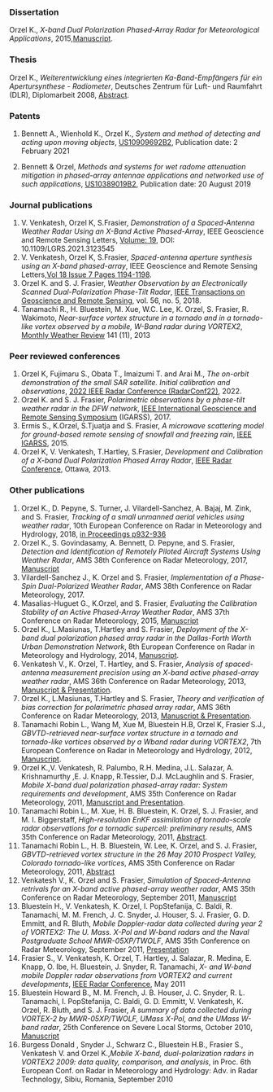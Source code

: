 ### Dissertation
Orzel K., _X-band Dual Polarization Phased-Array Radar for Meteorological Applications_, 2015,[Manuscript](https://scholarworks.umass.edu/dissertations_2/318/).

### Thesis
Orzel K., _Weiterentwicklung eines integrierten Ka-Band-Empfängers für ein Apertursynthese - Radiometer_, Deutsches Zentrum für Luft- und Raumfahrt (DLR), Diplomarbeit 2008, [Abstract](https://elib.dlr.de/57888/).

### Patents
1. Bennett A., Wienhold K., Orzel K., _System and method of detecting and acting upon moving objects_, [US10909692B2](https://patents.google.com/patent/US10909692B2/en), Publication date: 2 February 2021

1. Bennett & Orzel, _Methods and systems for wet radome attenuation mitigation in phased-array antennae applications and networked use of such applications_, [US10389019B2](https://patents.google.com/patent/US10389019B2/en), Publication date: 20 August 2019

### Journal publications
1. V. Venkatesh, Orzel K, S.Frasier, _Demonstration of a Spaced-Antenna Weather Radar Using an X-Band Active Phased-Array_, IEEE Geoscience and Remote Sensing Letters, [Volume: 19](https://ieeexplore.ieee.org/document/9103050), DOI: 10.1109/LGRS.2021.3123545
1. V. Venkatesh, Orzel K, S.Frasier, _Spaced-antenna aperture synthesis using an X-band phased-array_, IEEE Geoscience and Remote Sensing Letters,[Vol 18 Issue 7 Pages 1194-1198](https://ieeexplore.ieee.org/document/9103050). 
1. Orzel K. and S. J. Frasier, _Weather Observation by an Electronically Scanned Dual-Polarization Phase-Tilt Radar_, [IEEE Transactions on Geoscience and Remote Sensing](https://ieeexplore.ieee.org/document/8244253), vol. 56, no. 5, 2018.
1. Tanamachi R., H. Bluestein, M. Xue, W.C. Lee, K. Orzel, S. Frasier, R. Wakimoto, _Near-surface vortex structure in a tornado and in a tornado-like vortex observed by a mobile, W-Band radar during VORTEX2_, [Monthly Weather Review](https://journals.ametsoc.org/doi/full/10.1175/MWR-D-12-00331.1) 141 (11), 2013

### Peer reviewed conferences
1. Orzel K, Fujimaru S., Obata T., Imaizumi T. and Arai M.,  _The on-orbit demonstration of the small SAR satellite. Initial calibration and observations_, [2022 IEEE Radar Conference (RadarConf22)]([https://ieeexplore.ieee.org/document/8128373](https://ieeexplore.ieee.org/document/9764261)), 2022.
1. Orzel K. and S. J. Frasier, _Polarimetric observations by a phase-tilt weather radar in the DFW network_, [IEEE International Geoscience and Remote Sensing Symposium](https://ieeexplore.ieee.org/document/8128373) (IGARSS), 2017.
2. Ermis S., K.Orzel, S.Tjuatja and S. Frasier, _A microwave scattering model for ground-based remote sensing of snowfall and freezing rain_, [IEEE IGARSS](https://ieeexplore.ieee.org/document/7326714), 2015.
3. Orzel K, V. Venkatesh, T.Hartley, S.Frasier, _Development and Calibration of a X-band Dual Polarization Phased Array Radar_, [IEEE Radar Conference](https://ieeexplore.ieee.org/document/6586117), Ottawa, 2013.

### Other publications

1. Orzel K., D. Pepyne, S. Turner, J. Vilardell-Sanchez, A. Bajaj, M. Zink, and S. Frasier, _Tracking of a small unmanned aerial vehicles using weather radar_, 10th European Conference on Radar in Meteorology and Hydrology, 2018, [in Proceedings p932-936](https://library.wur.nl/WebQuery/wurpubs/fulltext/454537)
1. Orzel K., S. Govindasamy, A. Bennett, D. Pepyne, and S. Frasier, _Detection and Identification of Remotely Piloted Aircraft Systems Using Weather Radar_, AMS 38th Conference on Radar Meteorology, 2017, [Manuscript](https://ams.confex.com/ams/38RADAR/meetingapp.cgi/Paper/321077)
1. Vilardell-Sanchez J., K. Orzel and S. Frasier, _Implementation of a Phase-Spin Dual-Polarized Weather Radar_, AMS 38th Conference on Radar Meteorology, 2017.
1. Masalias-Huguet G., K.Orzel, and S. Frasier, _Evaluating the Calibration Stability of an Active Phased-Array Weather Radar_, AMS 37th Conference on Radar Meteorology, 2015, [Manuscript](https://ams.confex.com/ams/37RADAR/webprogram/Paper275726.html)
1. Orzel K., L.Masiunas, T.Hartley and S. Frasier, _Deployment of the X-band dual polarization phased array radar in the Dallas-Forth Worth Urban Demonstration Network_, 8th European Conference on Radar in Meteorology and Hydrology, 2014, [Manuscript](http://www.pa.op.dlr.de/erad2014/programme/ExtendedAbstracts/365_Orzel.pdf).
1. Venkatesh V., K. Orzel, T. Hartley, and S. Frasier, _Analysis of spaced-antenna measurement precision using an X-band active phased-array weather radar_, AMS 36th Conference on Radar Meteorology, 2013, [Manuscript & Presentation](https://ams.confex.com/ams/36Radar/webprogram/Paper228383.html).
1. Orzel K., L.Masiunas, T.Hartley and S. Frasier, _Theory and verification of bias correction for polarimetric phased array radar_, AMS 36th Conference on Radar Meteorology, 2013, [Manuscript & Presentation](https://ams.confex.com/ams/36Radar/webprogram/Paper229062.html).
1. Tanamachi Robin L., Wang M, Xue M, Bluestein H.B, Orzel K, Frasier S.J., _GBVTD-retrieved near-surface vortex structure in a tornado and tornado-like vortices observed by a Wband radar during VORTEX2_, 7th European Conference on Radar in Meteorology and Hydrology, 2012, [Manuscript](http://www.meteo.fr/cic/meetings/2012/ERAD/extended_abs/RCS_377_ext_abs.pdf).
1. Orzel K.,V. Venkatesh, R. Palumbo, R.H. Medina, J.L. Salazar, A. Krishnamurthy ,E. J. Knapp, R.Tessier, D.J. McLaughlin and S. Frasier, _Mobile X-band dual polarization phased-array radar: System requirements and development_, AMS 35th Conference on Radar Meteorology, 2011, [Manuscript and Presentation](https://ams.confex.com/ams/35Radar/webprogram/Paper191899.html).
1. Tanamachi Robin L., M. Xue, H. B. Bluestein, K. Orzel, S. J. Frasier, and M. I. Biggerstaff, _High-resolution EnKF assimilation of tornado-scale radar observations for a tornadic supercell: preliminary results_, AMS 35th Conference on Radar Meteorology, 2011, [Abstract](https://ams.confex.com/ams/35Radar/webprogram/Paper191556.html).
1. Tanamachi Robin L., H. B. Bluestein, W. Lee, K. Orzel, and S. J. Frasier, _GBVTD-retrieved vortex structure in the 26 May 2010 Prospect Valley, Colorado tornado-like vortices_, AMS 35th Conference on Radar Meteorology, 2011, [Abstract](https://ams.confex.com/ams/35Radar/webprogram/Paper191561.html)
1. Venkatesh V., K. Orzel and S. Frasier, _Simulation of Spaced-Antenna retrivals for an X-band active phased-array weather radar_, AMS 35th Conference on Radar Meteorology, September 2011, [Manuscript](https://ams.confex.com/ams/35Radar/webprogram/Paper191751.html)
1. Bluestein H., V. Venkatesh, K. Orzel, I. PopStefanija, C. Baldi, R. Tanamachi, M. M. French, J. C. Snyder, J. Houser, S. J. Frasier, G. D. Emmitt, and R. Bluth, _Mobile Doppler-radar data collected during year 2 of VORTEX2: The U. Mass. X-Pol and W-band radars and the Naval Postgraduate School MWR-05XP/TWOLF_, AMS 35th Conference on Radar Meteorology, September 2011, [Presentation](https://ams.confex.com/ams/35Radar/webprogram/Paper191435.html)
1. Frasier S., V. Venkatesh, K. Orzel, T. Hartley, J. Salazar, R. Medina, E. Knapp, O. Ibe, H. Bluestein, J. Snyder, R. Tanamachi, _X- and W-band mobile Doppler radar observations from VORTEX2 and current developments_, [IEEE Radar Conference](https://ieeexplore.ieee.org/document/5960642), May 2011
1. Bluestein Howard B., M. M. French, J. B. Houser, J. C. Snyder, R. L. Tanamachi, I. PopStefanija, C. Baldi, G. D. Emmitt, V. Venkatesh, K. Orzel, R. Bluth, and S. J. Frasier, _A summary of data collected during VORTEX-2 by MWR-05XP/TWOLF, UMass X-Pol, and the UMass W-band radar_, 25th Conference on Severe Local Storms, October 2010, [Manuscript](https://ams.confex.com/ams/25SLS/webprogram/Paper176197.html)
1. Burgess Donald , Snyder J., Schwarz C., Bluestein H.B., Frasier S., Venkatesh V. and Orzel K.,_Mobile X-band, dual-polarization radars in VORTEX2 2009: data quality, comparison, and analysis_, in Proc. 6th European Conf. on Radar in Meteorology and Hydrology: Adv. in Radar Technology, Sibiu, Romania, September 2010
